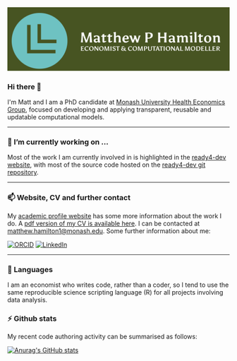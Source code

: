 <img src = "/custom_cover.png" alt = "Logo"/>

### Hi there 👋

I'm Matt and I am a PhD candidate at [Monash University Health Economics Group](https://research.monash.edu/en/organisations/sphpm-health-economics-group), focused on developing and applying transparent, reusable and updatable computational models. 

---

### 🔭 I’m currently working on ...

Most of the work I am currently involved in is highlighted in the [ready4-dev website](https://www.ready4-dev.com/), with most of the source code hosted on the [ready4-dev git repository](https://github.com/ready4-dev).

---

### 📫 Website, CV and further contact

My [academic profile website](https://mph-economist.netlify.app/) has some more information about the work I do. A [pdf version of my CV is available here](https://matthewphamilton.github.io/mybio/Docs/MPHamiltonCV.pdf). I can be contacted at matthew.hamilton1@monash.edu. Some further information about me:
<p>
  <a href = "https://orcid.org/0000-0001-7407-9194"><img alt = "ORCID" src = "https://img.shields.io/badge/ORCID-A6CE39?logo=ORCID&logoColor=white&style=for-the-badge"/></a>
    <a href = "https://www.linkedin.com/in/matthewhamiltonprofile/"><img alt = "LinkedIn" src = "https://img.shields.io/badge/matthewhamiltonprofile-0A66C2?logo=LinkedIn&logoColor=white&style=for-the-badge"/></a>
</p>

---

### 💬 Languages

I am an economist who writes code, rather than a coder, so I tend to use the same reproducible science scripting language (R) for all projects involving data analysis.

### ⚡ Github stats

My recent code authoring activity can be summarised as follows:

[![Anurag's GitHub stats](https://github-readme-stats.vercel.app/api?username=matthewphamilton&count_private=true&show_icons=true&theme=cobalt)](https://github.com/anuraghazra/github-readme-stats)


<!--
**matthewphamilton/matthewphamilton** is a ✨ _special_ ✨ repository because its `README.md` (this file) appears on your GitHub profile.
[![Readme Card](https://github-readme-stats.vercel.app/api/pin/?username=ready4-dev&repo=TTU&count_private=true&show_icons=true&theme=cobalt)](https://github.com/anuraghazra/github-readme-stats)

Here are some ideas to get you started:


- 🌱 I’m currently learning ...
- 👯 I’m looking to collaborate on ...
- 🤔 I’m looking for help with ...
- 💬 Ask me about ...
- 📫 How to reach me: ...
- 😄 Pronouns: ...
- ⚡ Fun fact: ...
-->
